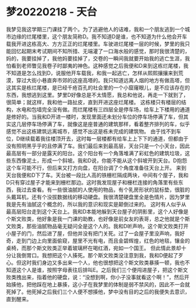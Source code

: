 # 梦20220218 - 天台

我梦见我这学期三门课挂了两个。为了逃避他人的诘难，我和一个朋友逃到一个城市边缘的烂尾楼里，这个朋友简称D。我不知道D是谁，也不知道为什么他会开车载我开进这栋高大、方方正正的烂尾楼里。车驶进烂尾楼一层的时候，梦里的我只能回忆起期末考试期间不知所措、无端灌了一口海水般的感觉，那时我很清楚的，妈的，我要挂掉了，我他妈要挂掉了，交卷的一瞬间我就要开始我的逃亡生涯，我怕看到老师瞥见我卷子时鄙夷的神色。这种感觉之后我便和D来到这栋烂尾楼，我不知道是怎么找到D，说服他开车载我，和我一起逃亡，怎样从熙熙攘攘来到荒漠，穿过大街小巷直奔市郊的这座高塔的。我只知道远离人烟的地方有做高塔，但这其实是栋烂尾楼，是已经千疮百孔的社会里的一个小窟窿眼儿，是不应该存在的东西，我想逃到这里。梦里D好像总是不太情愿，我总和他说，再走一下就到了，很简单；就这样，我和他一路扯皮，直到开进这座烂尾楼。 
这栋楼只有楼层的结构，水电和包墙完全没有做。而烂尾楼有三四层全是停车场，给车上下楼用的通道是修好的。当我和D开进一楼时，发现里面还未划分车位的停车场停满了车，但其实这几层停车场停满了车，就像这是座普通的建筑那样，看着整齐排列的车，似乎感觉不出这栋建筑远离城市，感觉不出这是栋未完成的建筑物。 
由于找不到车位，D继续载着我往楼顶开去，这时每一层楼都有给车上上下下的通道，但都由于没有照明黑乎乎的且停满了车。我们最后来到最高层，天台只是一个小天台，因此最高层有一部分是露天的阳台。这个阳台有一个角落堆满了彩虹色的建筑垃圾，这些东西像泥土，形成一个斜坡。我和D说，你能不能从这个斜坡开到天台。D抱怨这个车可能不行，但后来又打方向盘，在阳台调了个角度准备往天台上开。 
来到天台我便和D下了车。天台被一段比人高的铁栅栏隔成两块，中间有个屋子，我和D只有穿过屋子才能来到栅栏那边。这时我发现屋子和栅栏连接的角落里有些东西，我过去查看。有一些很油腻的人使用的物品，有个乳房形状的鼠标垫，很脏的头戴耳机，还有个没拔数据线的移动硬盘。我很清楚硬盘里全是色情片，因为梦里我是先有油腻这个概念的，所以我的意识和现实是颠倒过来的。 
这时有人似乎从最高层阳台走到这个天台上。我和D本能地躲到天台屋子的阴影里，这个人好像是个斯文败类，他好象是我一门课的助教，也好像是前女友的表哥，总之他就是个斯文败类，那些油腻物品毫无疑问全是这个人的。我和D听声响，这个斯文败类打开小屋子的门，然后进了屋，但他并没有把门关死。过了一会屋子里没声响，我好奇，走到门边上向里面偷窥，屋里不光有电，而且金碧辉煌，红色的地毯，镶金的桌椅，而那个斯文败类正举着玻璃杯在喝红酒，宛如一个国王。 
但此情此景却十分让我倒胃口。我想把这个人揍死。那个斯文败类没注意到我，我和D便起了歹心。但这时我们身边又多出来一个人，他也很想把这个斯文败类暴揍一顿，我也不知道这个人是谁，按照字母表往后排叫E。之后我们三个便闯进屋子，把这个斯文败类拽出来，指着他的硬盘，说：“没想到啊，你小子没事就看这个啊！”，然后开始揍他，把他踩在地上暴揍，这小子在我梦里的体制是弱不禁风的，因此不一会就死掉了。他死掉之后我们三个人便不想揍他，梦中没有目的之后的我便失去意识，直到醒来。
